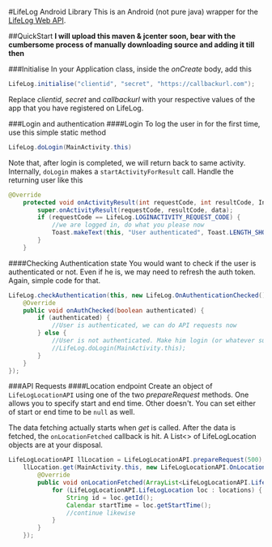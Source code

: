 #LifeLog Android Library
This is an Android (not pure java) wrapper for the [LifeLog Web API](https://developer.sony.com/develop/services/lifelog-api).

##QuickStart
 <b> I will upload this maven & jcenter soon,
 bear with the cumbersome process of manually downloading source
 and adding it till then </b>


###Initialise
In your Application class, inside the _onCreate_ body, add this

```java
LifeLog.initialise("clientid", "secret", "https://callbackurl.com");
```

Replace _clientid_, _secret_ and _callbackurl_ with your respective values of the app that
you have registered on LifeLog.

###Login and authentication
####Login
To log the user in for the first time, use this simple static method

```java
LifeLog.doLogin(MainActivity.this)
```

Note that, after login is completed, we will return back to same activity.
Internally, `doLogin` makes a `startActivityForResult` call. Handle the returning user like this

```java
@Override
    protected void onActivityResult(int requestCode, int resultCode, Intent data) {
        super.onActivityResult(requestCode, resultCode, data);
        if (requestCode == LifeLog.LOGINACTIVITY_REQUEST_CODE) {
            //we are logged in, do what you please now
            Toast.makeText(this, "User authenticated", Toast.LENGTH_SHORT).show();
        }
    }
```

####Checking Authentication state
You would want to check if the user is authenticated or not. Even if he is, we may need to refresh
the auth token. Again, simple code for that.
```java
LifeLog.checkAuthentication(this, new LifeLog.OnAuthenticationChecked() {
    @Override
    public void onAuthChecked(boolean authenticated) {
        if (authenticated) {
            //User is authenticated, we can do API requests now
        } else {
            //User is not authenticated. Make him login (or whatever suits your app's flow)
            //LifeLog.doLogin(MainActivity.this);
        }
    }
});
```

###API Requests
####Location endpoint
Create an object of `LifeLogLocationAPI` using one of the two _prepareRequest_ methods.
One allows you to specify start and end time. Other doesn't. You can set either of start or end
time to be `null` as well.

The data fetching actually starts when _get_ is called. After the data is fetched, the `onLocationFetched`
callback is hit.
A List<> of LifeLogLocation objects are at your disposal.

```java
LifeLogLocationAPI llLocation = LifeLogLocationAPI.prepareRequest(500);
    llLocation.get(MainActivity.this, new LifeLogLocationAPI.OnLocationFetched() {
        @Override
        public void onLocationFetched(ArrayList<LifeLogLocationAPI.LifeLogLocation> locations) {
            for (LifeLogLocationAPI.LifeLogLocation loc : locations) {
                String id = loc.getId();
                Calendar startTime = loc.getStartTime();
                //continue likewise
            }
        }
    });
```

